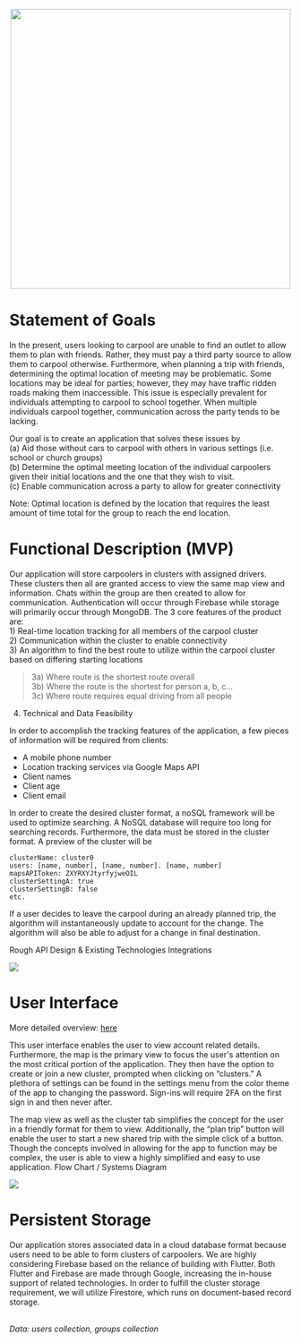 <p align="center">
<img src="https://firebasestorage.googleapis.com/v0/b/share-ff6c6.appspot.com/o/documentationAndLogos%2FSharePool%20(1).png?alt=media&token=e3f236b9-50bf-4471-859b-a96bc6a068a1" align="center" width="500">
</p>

# Statement of Goals

In the present, users looking to carpool are unable to find an outlet to allow them to plan with friends. Rather, they must pay a third party source to allow them to carpool otherwise. Furthermore, when planning a trip with friends, determining the optimal location of meeting may be problematic. Some locations may be ideal for parties; however, they may have traffic ridden roads making them inaccessible. This issue is especially prevalent for individuals attempting to carpool to school together. When multiple individuals carpool together, communication across the party tends to be lacking. 

Our goal is to create an application that solves these issues by <br>
(a) Aid those without cars to carpool with others in various settings (i.e. school or church groups)<br>
(b) Determine the optimal meeting location of the individual carpoolers given their initial locations and the one that they wish to visit.<br>
(c) Enable communication across a party to allow for greater connectivity

Note: Optimal location is defined by the location that requires the least amount of time total for the group to reach the end location.

# Functional Description (MVP)
Our application will store carpoolers in clusters with assigned drivers. These clusters then all are granted access to view the same map view and information. Chats within the group are then created to allow for communication. Authentication will occur through Firebase while storage will primarily occur through MongoDB.
The 3 core features of the product are: 
<br> 1) Real-time location tracking for all members of the carpool cluster
<br> 2) Communication within the cluster to enable connectivity
<br> 3) An algorithm to find the best route to utilize within the carpool cluster based on differing starting locations <br>
> 3a) Where route is the shortest route overall <br>
> 3b) Where the route is the shortest for person a, b, c… <br> 
> 3c) Where route requires equal driving from all people <br>
4) Technical and Data Feasibility

In order to accomplish the tracking features of the application, a few pieces of information will be required from clients:

- A mobile phone number
- Location tracking services via Google Maps API
- Client names
- Client age
- Client email

In order to create the desired cluster format, a noSQL framework will be used to optimize searching. A NoSQL database will require too long for searching records. Furthermore, the data must be stored in the cluster format. A preview of the cluster will be

	clusterName: cluster0
	users: [name, number], [name, number]. [name, number]
	mapsAPIToken: ZXYRXYJtyrfyjweOIL
	clusterSettingA: true
	clusterSettingB: false
	etc.

If a user decides to leave the carpool during an already planned trip, the algorithm will instantaneously update to account for the change. The algorithm will also be able to adjust for a change in final destination.

Rough API Design & Existing Technologies Integrations

<img src="https://firebasestorage.googleapis.com/v0/b/sharepool-e5a30.appspot.com/o/documentation%2FSharePool.png?alt=media&token=229b4fe0-eb63-4cb1-b5bd-8ed087c216dc">

# User Interface

More detailed overview: <a href="https://docs.google.com/presentation/d/1HZ7SRH_6nC0nRpSxr_j3cDCzgjDWCj1n96qr3oCYHMw/edit#slide=id.g21131501bb0_1_0">here</a>

This user interface enables the user to view account related details. Furthermore, the map is the primary view to focus the user's attention on the most critical portion of the application. They then have the option to create or join a new cluster, prompted when clicking on “clusters.” A plethora of settings can be found in the settings menu from the color theme of the app to changing the password. Sign-ins will require 2FA on the first sign in and then never after. 

The map view as well as the cluster tab simplifies the concept for the user in a friendly format for them to view. Additionally, the “plan trip” button will enable the user to start a new shared trip with the simple click of a button. Though the concepts involved in allowing for the app to function may be complex, the user is able to view a highly simplified and easy to use application.
Flow Chart / Systems Diagram

<img src="https://firebasestorage.googleapis.com/v0/b/sharepool-e5a30.appspot.com/o/documentation%2Fsystemsdiagram.png?alt=media&token=06d4620e-26f7-487a-8a4f-4b2ac2d37a59">

# Persistent Storage
Our application stores associated data in a cloud database format because users need to be able to form clusters of carpoolers. We are highly considering Firebase based on the reliance of building with Flutter. Both Flutter and Firebase are made through Google, increasing the in-house support of related technologies. In order to fulfill the cluster storage requirement, we will utilize Firestore, which runs on document-based record storage.

<br> <i>Data: users collection, groups collection</i>
